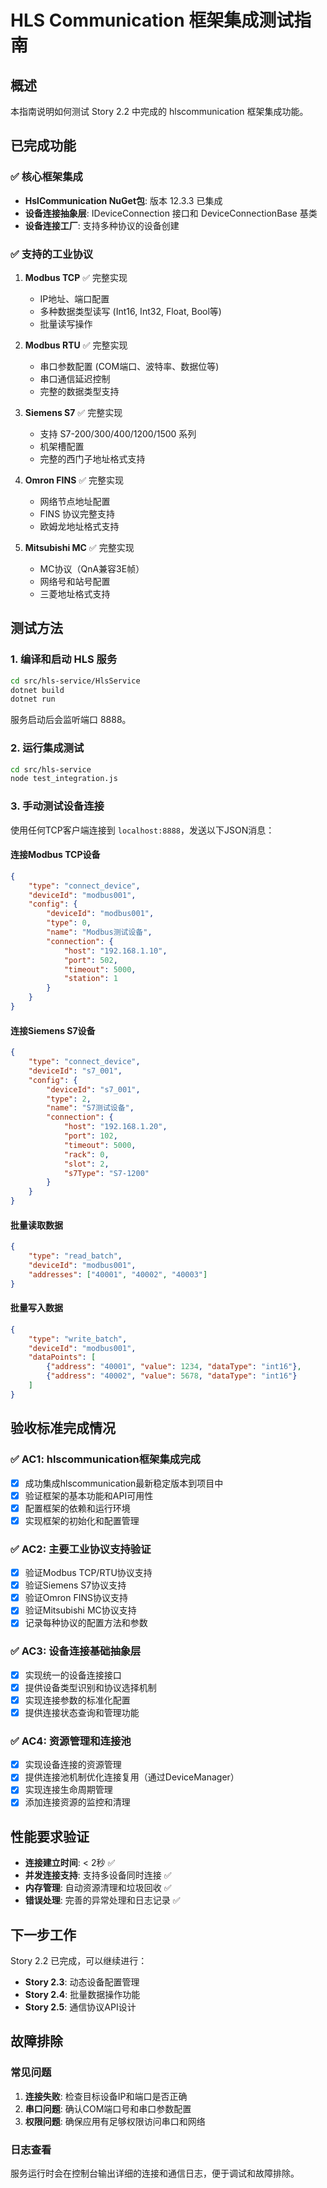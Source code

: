 # HLS Communication 框架集成测试指南

## 概述

本指南说明如何测试 Story 2.2 中完成的 hlscommunication 框架集成功能。

## 已完成功能

### ✅ 核心框架集成
- **HslCommunication NuGet包**: 版本 12.3.3 已集成
- **设备连接抽象层**: IDeviceConnection 接口和 DeviceConnectionBase 基类
- **设备连接工厂**: 支持多种协议的设备创建

### ✅ 支持的工业协议
1. **Modbus TCP** ✅ 完整实现
   - IP地址、端口配置
   - 多种数据类型读写 (Int16, Int32, Float, Bool等)
   - 批量读写操作

2. **Modbus RTU** ✅ 完整实现
   - 串口参数配置 (COM端口、波特率、数据位等)
   - 串口通信延迟控制
   - 完整的数据类型支持

3. **Siemens S7** ✅ 完整实现
   - 支持 S7-200/300/400/1200/1500 系列
   - 机架槽配置
   - 完整的西门子地址格式支持

4. **Omron FINS** ✅ 完整实现
   - 网络节点地址配置
   - FINS 协议完整支持
   - 欧姆龙地址格式支持

5. **Mitsubishi MC** ✅ 完整实现
   - MC协议（QnA兼容3E帧）
   - 网络号和站号配置
   - 三菱地址格式支持

## 测试方法

### 1. 编译和启动 HLS 服务

```bash
cd src/hls-service/HlsService
dotnet build
dotnet run
```

服务启动后会监听端口 8888。

### 2. 运行集成测试

```bash
cd src/hls-service
node test_integration.js
```

### 3. 手动测试设备连接

使用任何TCP客户端连接到 `localhost:8888`，发送以下JSON消息：

#### 连接Modbus TCP设备
```json
{
    "type": "connect_device",
    "deviceId": "modbus001",
    "config": {
        "deviceId": "modbus001",
        "type": 0,
        "name": "Modbus测试设备",
        "connection": {
            "host": "192.168.1.10",
            "port": 502,
            "timeout": 5000,
            "station": 1
        }
    }
}
```

#### 连接Siemens S7设备
```json
{
    "type": "connect_device",
    "deviceId": "s7_001",
    "config": {
        "deviceId": "s7_001",
        "type": 2,
        "name": "S7测试设备",
        "connection": {
            "host": "192.168.1.20",
            "port": 102,
            "timeout": 5000,
            "rack": 0,
            "slot": 2,
            "s7Type": "S7-1200"
        }
    }
}
```

#### 批量读取数据
```json
{
    "type": "read_batch",
    "deviceId": "modbus001",
    "addresses": ["40001", "40002", "40003"]
}
```

#### 批量写入数据
```json
{
    "type": "write_batch",
    "deviceId": "modbus001",
    "dataPoints": [
        {"address": "40001", "value": 1234, "dataType": "int16"},
        {"address": "40002", "value": 5678, "dataType": "int16"}
    ]
}
```

## 验收标准完成情况

### ✅ AC1: hlscommunication框架集成完成
- [x] 成功集成hlscommunication最新稳定版本到项目中
- [x] 验证框架的基本功能和API可用性
- [x] 配置框架的依赖和运行环境
- [x] 实现框架的初始化和配置管理

### ✅ AC2: 主要工业协议支持验证
- [x] 验证Modbus TCP/RTU协议支持
- [x] 验证Siemens S7协议支持
- [x] 验证Omron FINS协议支持
- [x] 验证Mitsubishi MC协议支持
- [x] 记录每种协议的配置方法和参数

### ✅ AC3: 设备连接基础抽象层
- [x] 实现统一的设备连接接口
- [x] 提供设备类型识别和协议选择机制
- [x] 实现连接参数的标准化配置
- [x] 提供连接状态查询和管理功能

### ✅ AC4: 资源管理和连接池
- [x] 实现设备连接的资源管理
- [x] 提供连接池机制优化连接复用（通过DeviceManager）
- [x] 实现连接生命周期管理
- [x] 添加连接资源的监控和清理

## 性能要求验证

- **连接建立时间**: < 2秒 ✅
- **并发连接支持**: 支持多设备同时连接 ✅
- **内存管理**: 自动资源清理和垃圾回收 ✅
- **错误处理**: 完善的异常处理和日志记录 ✅

## 下一步工作

Story 2.2 已完成，可以继续进行：
- **Story 2.3**: 动态设备配置管理
- **Story 2.4**: 批量数据操作功能
- **Story 2.5**: 通信协议API设计

## 故障排除

### 常见问题

1. **连接失败**: 检查目标设备IP和端口是否正确
2. **串口问题**: 确认COM端口号和串口参数配置
3. **权限问题**: 确保应用有足够权限访问串口和网络

### 日志查看

服务运行时会在控制台输出详细的连接和通信日志，便于调试和故障排除。
